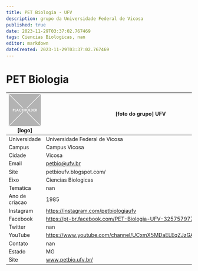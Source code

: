 ```yaml
---
title: PET Biologia - UFV
description: grupo da Universidade Federal de Vicosa
published: true
date: 2023-11-29T03:37:02.767469
tags: Ciencias Biologicas, nan
editor: markdown
dateCreated: 2023-11-29T03:37:02.767469
---
```


# PET Biologia


| ![placeholder.png](/placeholder.png) [logo] | [foto do grupo] UFV         |
| ------------------------------------------- | ------------------------------------------------- |
| Universidade                                | Universidade Federal de Vicosa      |
| Campus                                      | Campus Vicosa            |
| Cidade                                      | Vicosa             |
| Email                                       | petbio@ufv.br             |
| Site                                        | petbioufv.blogspot.com/              |
| Eixo                                        | Ciencias Biologicas              |
| Tematica                                    | nan          |
| Ano de criacao                              | 1985        |
| Instagram                                   | https://instagram.com/petbiologiaufv         |
| Facebook                                    | https://pt-br.facebook.com/PET-Biologia-UFV-325757977459425/          |
| Twitter                                     | nan           |
| YouTube                                     | https://www.youtube.com/channel/UCxmX5MDaELEqZJzGARzlMxw/featured           |
| Contato                                     | nan         |
| Estado                                      |  MG            |
| Site                                        | www.petbio.ufv.br/ |
